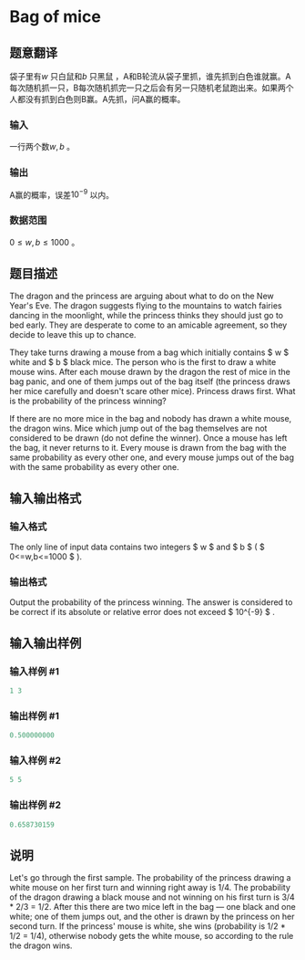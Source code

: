 # Bag of mice

## 题意翻译

袋子里有$w$ 只白鼠和$b$ 只黑鼠 ，A和B轮流从袋子里抓，谁先抓到白色谁就赢。A每次随机抓一只，B每次随机抓完一只之后会有另一只随机老鼠跑出来。如果两个人都没有抓到白色则B赢。A先抓，问A赢的概率。

### 输入

一行两个数$w,b$ 。

### 输出

A赢的概率，误差$10^{-9}$ 以内。

### 数据范围

$0\le w,b\le 1000$ 。

## 题目描述

The dragon and the princess are arguing about what to do on the New Year's Eve. The dragon suggests flying to the mountains to watch fairies dancing in the moonlight, while the princess thinks they should just go to bed early. They are desperate to come to an amicable agreement, so they decide to leave this up to chance.

They take turns drawing a mouse from a bag which initially contains $ w $ white and $ b $ black mice. The person who is the first to draw a white mouse wins. After each mouse drawn by the dragon the rest of mice in the bag panic, and one of them jumps out of the bag itself (the princess draws her mice carefully and doesn't scare other mice). Princess draws first. What is the probability of the princess winning?

If there are no more mice in the bag and nobody has drawn a white mouse, the dragon wins. Mice which jump out of the bag themselves are not considered to be drawn (do not define the winner). Once a mouse has left the bag, it never returns to it. Every mouse is drawn from the bag with the same probability as every other one, and every mouse jumps out of the bag with the same probability as every other one.

## 输入输出格式

### 输入格式

The only line of input data contains two integers $ w $ and $ b $ ( $ 0<=w,b<=1000 $ ).

### 输出格式

Output the probability of the princess winning. The answer is considered to be correct if its absolute or relative error does not exceed $ 10^{-9} $ .

## 输入输出样例

### 输入样例 #1

```cpp
1 3

```
### 输出样例 #1

```cpp
0.500000000

```
### 输入样例 #2

```cpp
5 5

```
### 输出样例 #2

```cpp
0.658730159

```
## 说明

Let's go through the first sample. The probability of the princess drawing a white mouse on her first turn and winning right away is 1/4. The probability of the dragon drawing a black mouse and not winning on his first turn is 3/4 \* 2/3 = 1/2. After this there are two mice left in the bag — one black and one white; one of them jumps out, and the other is drawn by the princess on her second turn. If the princess' mouse is white, she wins (probability is 1/2 \* 1/2 = 1/4), otherwise nobody gets the white mouse, so according to the rule the dragon wins.

